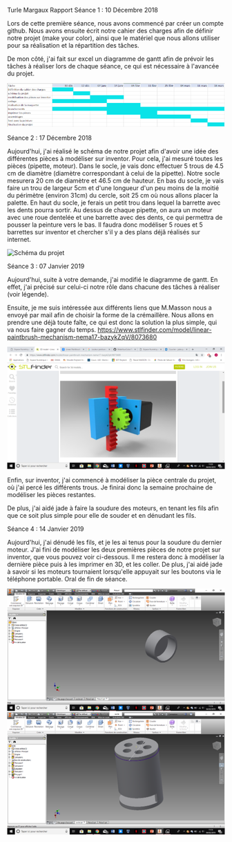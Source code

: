 Turle Margaux                                                 Rapport
Séance 1 : 10 Décembre 2018    

Lors de cette première séance, nous avons commencé par créer un compte github. Nous avons ensuite écrit notre cahier des charges afin de 
définir notre projet (make your color), ainsi que le matériel que nous allons utiliser pour sa réalisation et la répartition des tâches.

De mon côté, j'ai fait sur excel un diagramme de gantt afin de prévoir les tâches à réaliser lors de chaque séance, ce qui est 
nécessaire à l'avancée du projet. 

<img src ="https://github.com/JadeMargaux/MakeYourColor/blob/master/Ressources/Diagramme%20de%20Gantt.png" alt="Diagramme de Gantt"/>


Séance 2 : 17 Décembre 2018

Aujourd'hui, j'ai réalisé le schéma de notre projet afin d'avoir une idée des différentes pièces à modéliser sur inventor. Pour cela, j'ai mesuré toutes les pièces (pipette, moteur). Dans le socle, je vais donc effectuer 5 trous de 4.5 cm de diamètre (diamètre correspondant à celui de la pipette). Notre socle mesurera 20 cm de diamètre et 46.5 cm de hauteur. En bas du socle, je vais faire un trou de largeur 5cm et d'une longueur d'un peu moins de la moitié du périmètre (environ 31cm) du cercle, soit 25 cm où nous allons placer la palette. En haut du socle, je ferais un petit trou dans lequel la barrette avec les dents pourra sortir.
Au dessus de chaque pipette, on aura un moteur avec une roue dentelée et une barrette avec des dents, ce qui permettra de pousser la peinture vers le bas. Il faudra donc modéliser 5 roues et 5 barrettes sur inventor et chercher s'il y a des plans déjâ réalisés sur internet.


<img src ="https://github.com/JadeMargaux/MakeYourColor/blob/master/Ressources/sch%C3%A9ma%20du%20projet.JPG" alt="Schéma du projet"/>


Séance 3 : 07 Janvier 2019

Aujourd'hui, suite à votre demande, j'ai modifié le diagramme de gantt. En effet, j'ai précisé sur celui-ci notre rôle dans chacune des tâches à réaliser (voir légende).

Ensuite, je me suis intéressée aux différents liens que M.Masson nous a envoyé par mail afin de choisir la forme de la crémaillère. Nous allons en prendre une déjà toute faîte, ce qui est donc la solution la plus simple, qui va nous faire gagner du temps. https://www.stlfinder.com/model/linear-paintbrush-mechanism-nema17-bazykZqV/8073680

<img src="https://github.com/JadeMargaux/MakeYourColor/blob/master/Ressources/cr%C3%A9maill%C3%A8re.png" alt="crémaillère"/>

Enfin, sur inventor, j'ai commencé à modéliser la pièce centrale du projet, où j'ai percé les différents trous. Je finirai donc la semaine prochaine de modéliser les pièces restantes.

De plus, j'ai aidé jade à faire la soudure des moteurs, en tenant les fils afin que ce soit plus simple pour elle de souder et en dénudant les fils.


Séance 4 : 14 Janvier 2019

Aujourd'hui, j'ai dénudé les fils, et je les ai tenus pour la soudure du dernier moteur.
J'ai fini de modéliser les deux premières pièces de notre projet sur inventor, que vous pouvez voir ci-dessous. Il me restera donc à modéliser la dernière pièce puis à les imprimer en 3D, et les coller.
De plus, j'ai aidé jade à savoir si les moteurs tournaient lorsqu'elle appuyait sur les boutons via le téléphone portable.
Oral de fin de séance.

<img src ="https://github.com/JadeMargaux/MakeYourColor/blob/master/Ressources/pi%C3%A8ce1.png" alt="pièce 1"/>
<img src ="https://github.com/JadeMargaux/MakeYourColor/blob/master/Ressources/socle.png" alt="socle'/>

Séance 5 : 04 Février 2019

Aujourd'hui, nous avons réalisé la soudure du dernier moteur.
J'ai recherché sur internet une palette de couleurs plus complète que nous allons faire à partir des couleurs que nous avons déjà créées.

<img src ="https://github.com/JadeMargaux/MakeYourColor/blob/master/Ressources/m%C3%A9lange%20couleurs.jpg" alt="mélanges couleurs"/>


